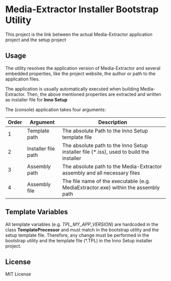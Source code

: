 # Media-Extractor Installer Bootstrap Utility

This project is the link between the actual Media-Extractor application project and the setup project

## Usage

The utility resolves the application version of Media-Extractor and several embedded properties, like the project website, the author or path to the application files.

The application is usually automatically executed when building Media-Extractor. Then, the above mentioned properties are extracted and written as installer file for **Inno Setup**

The (console) application takes four arguments:

| Order | Argument | Description |
| --- | --- | --- |
| 1 | Template path | The absolute Path to the Inno Setup template file |
| 2 | Installer file path | The absolute path to the Inno Setup installer file (*.iss), used to build the installer |
| 3 | Assembly path | The absolute path to the Media-Extractor assembly and all necessary files  |
| 4 | Assembly file | The file name of the executable (e.g. MediaExtractor.exe) within the assembly path |

## Template Variables

All template variables (e.g. *TPL_MY_APP_VERSION*) are hardcoded in the class **TemplateProcessor** and must match in the bootstrap utility and the setup template file.
Therefore, any change must be performed in the bootstrap utility and the template file (*.TPL) in the Inno Setup installer project.

## License

MIT License
